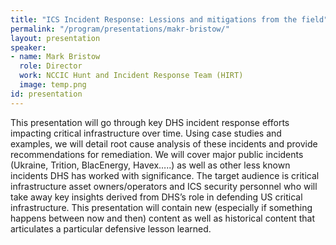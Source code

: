 ```yaml
---
title: "ICS Incident Response: Lessions and mitigations from the field"
permalink: "/program/presentations/makr-bristow/"
layout: presentation
speaker:
- name: Mark Bristow
  role: Director
  work: NCCIC Hunt and Incident Response Team (HIRT)
  image: temp.png
id: presentation
---
```


This presentation will go through key DHS incident response efforts impacting critical infrastructure over time.  Using case studies and examples, we will detail root cause analysis of these incidents and provide recommendations for remediation.  We will cover major public incidents (Ukraine, Trition, BlacEnergy, Havex…..) as well as other less known incidents DHS has worked with significance.  The target audience is critical infrastructure asset owners/operators and ICS security personnel who will take away key insights derived from DHS’s role in defending US critical infrastructure.  This presentation will contain new (especially if something happens between now and then) content as well as historical content that articulates a particular defensive lesson learned.